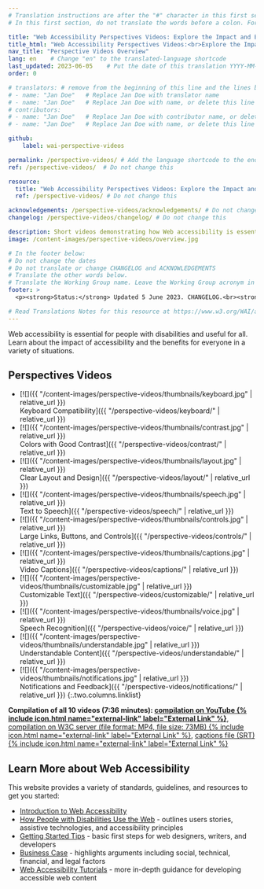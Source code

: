 ```yaml
---
# Translation instructions are after the "#" character in this first section. They are comments that do not show up in the web page. You do not need to translate the instructions after "#".
# In this first section, do not translate the words before a colon. For example, do not translate "title:". Do translate the text after "title:"

title: "Web Accessibility Perspectives Videos: Explore the Impact and Benefits for Everyone"
title_html: "Web Accessibility Perspectives Videos:<br>Explore the Impact and Benefits for Everyone"
nav_title: "Perspective Videos Overview"
lang: en    # Change "en" to the translated-language shortcode
last_updated: 2023-06-05    # Put the date of this translation YYYY-MM-DD (with month in the middle)
order: 0

# translators: # remove from the beginning of this line and the lines below: "# " (the hash sign and the space)
# - name: "Jan Doe"   # Replace Jan Doe with translator name
# - name: "Jan Doe"   # Replace Jan Doe with name, or delete this line if not multiple translators
# contributors:
# - name: "Jan Doe"   # Replace Jan Doe with contributor name, or delete this line if none
# - name: "Jan Doe"   # Replace Jan Doe with name, or delete this line if not multiple contributors

github:
    label: wai-perspective-videos

permalink: /perspective-videos/ # Add the language shortcode to the end, with no slash at the end. For example /path/to/file/fr
ref: /perspective-videos/  # Do not change this

resource:
  title: "Web Accessibility Perspectives Videos: Explore the Impact and Benefits for Everyone"
  ref: /perspective-videos/ # Do not change this

acknowledgements: /perspective-videos/acknowledgements/ # Do not change this
changelog: /perspective-videos/changelog/ # Do not change this

description: Short videos demonstrating how Web accessibility is essential for people with disabilities and useful for all in a variety of situations.
image: /content-images/perspective-videos/overview.jpg

# In the footer below:
# Do not change the dates
# Do not translate or change CHANGELOG and ACKNOWLEDGEMENTS
# Translate the other words below.
# Translate the Working Group name. Leave the Working Group acronym in English.
footer: >
  <p><strong>Status:</strong> Updated 5 June 2023. CHANGELOG.<br><strong>Editor and project lead:</strong> <a href="https://www.w3.org/People/shadi">Shadi Abou-Zahra</a>. Developed by the <a href="https://www.w3.org/WAI/EO/">Education and Outreach Working Group (EOWG)</a> with support from the <a href="https://www.w3.org/WAI/DEV/">WAI-DEV project</a>, co-funded by the European Commission. ACKNOWLEDGEMENTS.</p>

# Read Translations Notes for this resource at https://www.w3.org/WAI/about/translating/resources/resource-specific-instructions/
---
```


Web accessibility is essential for people with disabilities and useful for all. Learn about the impact of accessibility and the benefits for everyone in a variety of situations.

## Perspectives Videos

-   [![]({{ "/content-images/perspective-videos/thumbnails/keyboard.jpg" | relative_url }})<br>Keyboard Compatibility]({{ "/perspective-videos/keyboard/" | relative_url }})
-   [![]({{ "/content-images/perspective-videos/thumbnails/contrast.jpg" | relative_url }})<br>Colors with Good Contrast]({{ "/perspective-videos/contrast/" | relative_url }})
-   [![]({{ "/content-images/perspective-videos/thumbnails/layout.jpg" | relative_url }})<br>Clear Layout and Design]({{ "/perspective-videos/layout/" | relative_url }})
-   [![]({{ "/content-images/perspective-videos/thumbnails/speech.jpg" | relative_url }})<br>Text to Speech]({{ "/perspective-videos/speech/" | relative_url }})
-   [![]({{ "/content-images/perspective-videos/thumbnails/controls.jpg" | relative_url }})<br>Large Links, Buttons, and Controls]({{ "/perspective-videos/controls/" | relative_url }})
-   [![]({{ "/content-images/perspective-videos/thumbnails/captions.jpg" | relative_url }})<br>Video Captions]({{ "/perspective-videos/captions/" | relative_url }})
-   [![]({{ "/content-images/perspective-videos/thumbnails/customizable.jpg" | relative_url }})<br>Customizable Text]({{ "/perspective-videos/customizable/" | relative_url }})
-   [![]({{ "/content-images/perspective-videos/thumbnails/voice.jpg" | relative_url }})<br>Speech Recognition]({{ "/perspective-videos/voice/" | relative_url }})
-   [![]({{ "/content-images/perspective-videos/thumbnails/understandable.jpg" | relative_url }})<br>Understandable Content]({{ "/perspective-videos/understandable/" | relative_url }})
-   [![]({{ "/content-images/perspective-videos/thumbnails/notifications.jpg" | relative_url }})<br>Notifications and Feedback]({{ "/perspective-videos/notifications/" | relative_url }})
{:.two.columns.linklist}

**Compilation of all 10 videos (7:36 minutes): [compilation on YouTube {% include icon.html name="external-link" label="External Link" %}](https://www.youtube.com/watch?v=3f31oufqFSM)**, [compilation on W3C server (file format: MP4, file size: 73MB) {% include icon.html name="external-link" label="External Link" %}](https://media.w3.org/wai/perspective-videos/compilation.mp4), [captions file (SRT) {% include icon.html name="external-link" label="External Link" %}](https://media.w3.org/wai/perspective-videos/compilation.srt)

## Learn More about Web Accessibility

This website provides a variety of standards, guidelines, and resources
to get you started:

-   [Introduction to Web Accessibility](/fundamentals/accessibility-intro/)
-   [How People with Disabilities Use the Web](/people-use-web/) - outlines users stories, assistive technologies, and accessibility principles
-   [Getting Started Tips](/tips/) - basic first steps for web designers, writers, and developers
-   [Business Case](/business-case/) - highlights arguments including social, technical, financial, and legal factors
-   [Web Accessibility Tutorials](/tutorials/) - more in-depth guidance for developing accessible web content
